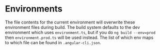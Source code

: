 # Environments

The file contents for the current environment will overwrite these environment files during build.
The build system defaults to the dev environment which uses `environment.ts`, but if you do
`ng build --env=prod` then `environment.prod.ts` will be used instead.
The list of which env maps to which file can be found in `.angular-cli.json`.
